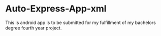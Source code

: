 # Auto-Express-App-xml
This is android app is to be submitted for my fulfillment of my bachelors degree fourth year project.
